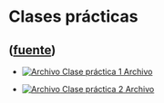 # Clases prácticas
([fuente](https://campus.exactas.uba.ar/course/view.php?id=989&section=5))
---
  - [![Archivo](https://campus.exactas.uba.ar/theme/image.php/magazine/core/1462913092/f/pdf) Clase práctica 1 Archivo](https://campus.exactas.uba.ar/mod/resource/view.php?id=52730)

  - [![Archivo](https://campus.exactas.uba.ar/theme/image.php/magazine/core/1462913092/f/pdf) Clase práctica 2 Archivo](https://campus.exactas.uba.ar/mod/resource/view.php?id=52731)

